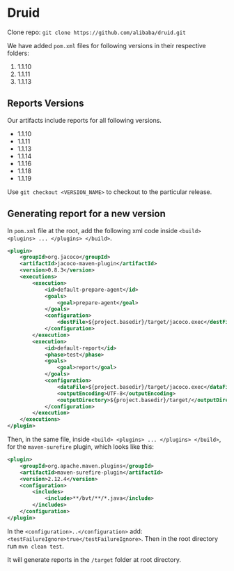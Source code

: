 # Druid

Clone repo: `git clone https://github.com/alibaba/druid.git`

We have added `pom.xml` files for following versions in their respective folders:

1. 1.1.10
2. 1.1.11
3. 1.1.13

## Reports Versions

Our artifacts include reports for all following versions.

* 1.1.10
* 1.1.11
* 1.1.13
* 1.1.14
* 1.1.16
* 1.1.18
* 1.1.19

Use `git checkout <VERSION_NAME>` to checkout to the particular release.

## Generating report for a new version

In `pom.xml` file at the root, add the following xml code inside ```<build> <plugins> ... </plugins> </build>```.
```xml
<plugin>
    <groupId>org.jacoco</groupId>
    <artifactId>jacoco-maven-plugin</artifactId>
    <version>0.8.3</version>
    <executions>
        <execution>
            <id>default-prepare-agent</id>
            <goals>
                <goal>prepare-agent</goal>
            </goals>
            <configuration>
                <destFile>${project.basedir}/target/jacoco.exec</destFile>
            </configuration>
        </execution>
        <execution>
            <id>default-report</id>
            <phase>test</phase>
            <goals>
                <goal>report</goal>
            </goals>
            <configuration>
                <dataFile>${project.basedir}/target/jacoco.exec</dataFile>
                <outputEncoding>UTF-8</outputEncoding>
                <outputDirectory>${project.basedir}/target/</outputDirectory>
            </configuration>
        </execution>
    </executions>
</plugin>
```

Then, in the same file, inside ```<build> <plugins> ... </plugins> </build>```, for the `maven-surefire` plugin, which looks like this:

```xml
<plugin>
    <groupId>org.apache.maven.plugins</groupId>
    <artifactId>maven-surefire-plugin</artifactId>
    <version>2.12.4</version>
    <configuration>
        <includes>
            <include>**/bvt/**/*.java</include>
        </includes>
    </configuration>
</plugin>
```

In the `<configuration>..</configuration>` add: `<testFailureIgnore>true</testFailureIgnore>`. Then in the root directory run `mvn clean test`.

It will generate reports in the `/target` folder at root directory.
